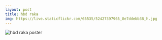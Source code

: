 ```yaml
---
layout: post
title: hbd raka
img: https://live.staticflickr.com/65535/52427397965_8e7ddebb38_h.jpg
---
```


<img src="{{ page.img }}" alt="hbd raka poster" class="img-fluid">

